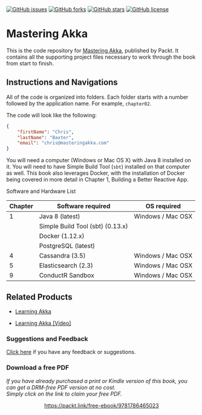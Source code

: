 


[![GitHub issues](https://img.shields.io/github/issues/PacktPublishing/R-Data-Structures-and-Algorithms.svg)](https://github.com/PacktPublishing/R-Data-Structures-and-Algorithms/issues)   [![GitHub forks](https://img.shields.io/github/forks/PacktPublishing/R-Data-Structures-and-Algorithms.svg)](https://github.com/PacktPublishing/R-Data-Structures-and-Algorithms/network)   [![GitHub stars](https://img.shields.io/github/stars/PacktPublishing/R-Data-Structures-and-Algorithms.svg)](https://github.com/PacktPublishing/R-Data-Structures-and-Algorithms/stargazers)   [![GitHub license](https://img.shields.io/badge/license-MIT-blue.svg)](https://raw.githubusercontent.com/PacktPublishing/R-Data-Structures-and-Algorithms/master/License)

# Mastering Akka

This is the code repository for [Mastering Akka](https://www.packtpub.com/application-development/mastering-akka?utm_source=Github&utm_medium=Repository&utm_campaign=9781786465023), published by Packt. It contains all the supporting project files necessary to work through the book from start to finish.

## Instructions and Navigations

All of the code is organized into folders. Each folder starts with a number followed by the application name. For example, `chapter02`.

The code will look like the following:
```json
{
    "firstName": "Chris",
    "lastName": "Baxter",
    "email": "chris@masteringakka.com"
}
```

You will need a computer (Windows or Mac OS X) with Java 8 installed on it. You will need
to have Simple Build Tool (`sbt`) installed on that computer as well. This book also leverages
Docker, with the installation of Docker being covered in more detail in Chapter 1, Building
a Better Reactive App.

Software and Hardware List

| Chapter  | Software required                  | OS required                       |
| -------- | -----------------------------------| ----------------------------------|
| 1        | Java 8 (latest)                    | Windows / Mac OSX                 |
|          | Simple Build Tool (sbt) (0.13.x)   |                                   |
|          | Docker (1.12.x)                    |                                   |
|          | PostgreSQL (latest)                |                                   |
| 4        | Cassandra (3.5)                    | Windows / Mac OSX                 |
| 5        | Elasticsearch (2.3)                | Windows / Mac OSX                 |
| 9        | ConductR Sandbox                   | Windows / Mac OSX                 |

## Related Products

* [Learning Akka](https://www.packtpub.com/application-development/learning-akka?utm_source=Github&utm_medium=Repository&utm_campaign=9781784393007)

* [Learning Akka [Video]](https://www.packtpub.com/application-development/learning-akka-video?utm_source=Github&utm_medium=Repository&utm_campaign=9781784391836)

### Suggestions and Feedback

[Click here](https://docs.google.com/forms/d/e/1FAIpQLSe5qwunkGf6PUvzPirPDtuy1Du5Rlzew23UBp2S-P3wB-GcwQ/viewform) if you have any feedback or suggestions.
### Download a free PDF

 <i>If you have already purchased a print or Kindle version of this book, you can get a DRM-free PDF version at no cost.<br>Simply click on the link to claim your free PDF.</i>
<p align="center"> <a href="https://packt.link/free-ebook/9781786465023">https://packt.link/free-ebook/9781786465023 </a> </p>